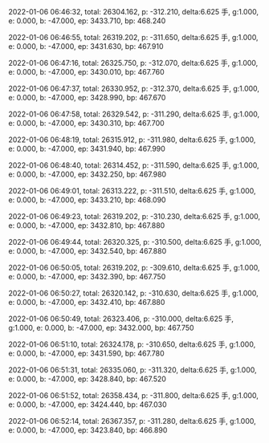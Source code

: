2022-01-06 06:46:32, total: 26304.162, p: -312.210, delta:6.625 手, g:1.000, e: 0.000, b: -47.000, ep: 3433.710, bp: 468.240

2022-01-06 06:46:55, total: 26319.202, p: -311.650, delta:6.625 手, g:1.000, e: 0.000, b: -47.000, ep: 3431.630, bp: 467.910

2022-01-06 06:47:16, total: 26325.750, p: -312.070, delta:6.625 手, g:1.000, e: 0.000, b: -47.000, ep: 3430.010, bp: 467.760

2022-01-06 06:47:37, total: 26330.952, p: -312.370, delta:6.625 手, g:1.000, e: 0.000, b: -47.000, ep: 3428.990, bp: 467.670

2022-01-06 06:47:58, total: 26329.542, p: -311.290, delta:6.625 手, g:1.000, e: 0.000, b: -47.000, ep: 3430.310, bp: 467.700

2022-01-06 06:48:19, total: 26315.912, p: -311.980, delta:6.625 手, g:1.000, e: 0.000, b: -47.000, ep: 3431.940, bp: 467.990

2022-01-06 06:48:40, total: 26314.452, p: -311.590, delta:6.625 手, g:1.000, e: 0.000, b: -47.000, ep: 3432.250, bp: 467.980

2022-01-06 06:49:01, total: 26313.222, p: -311.510, delta:6.625 手, g:1.000, e: 0.000, b: -47.000, ep: 3433.210, bp: 468.090

2022-01-06 06:49:23, total: 26319.202, p: -310.230, delta:6.625 手, g:1.000, e: 0.000, b: -47.000, ep: 3432.810, bp: 467.880

2022-01-06 06:49:44, total: 26320.325, p: -310.500, delta:6.625 手, g:1.000, e: 0.000, b: -47.000, ep: 3432.540, bp: 467.880

2022-01-06 06:50:05, total: 26319.202, p: -309.610, delta:6.625 手, g:1.000, e: 0.000, b: -47.000, ep: 3432.390, bp: 467.750

2022-01-06 06:50:27, total: 26320.142, p: -310.630, delta:6.625 手, g:1.000, e: 0.000, b: -47.000, ep: 3432.410, bp: 467.880

2022-01-06 06:50:49, total: 26323.406, p: -310.000, delta:6.625 手, g:1.000, e: 0.000, b: -47.000, ep: 3432.000, bp: 467.750

2022-01-06 06:51:10, total: 26324.178, p: -310.650, delta:6.625 手, g:1.000, e: 0.000, b: -47.000, ep: 3431.590, bp: 467.780

2022-01-06 06:51:31, total: 26335.060, p: -311.320, delta:6.625 手, g:1.000, e: 0.000, b: -47.000, ep: 3428.840, bp: 467.520

2022-01-06 06:51:52, total: 26358.434, p: -311.800, delta:6.625 手, g:1.000, e: 0.000, b: -47.000, ep: 3424.440, bp: 467.030

2022-01-06 06:52:14, total: 26367.357, p: -311.280, delta:6.625 手, g:1.000, e: 0.000, b: -47.000, ep: 3423.840, bp: 466.890
